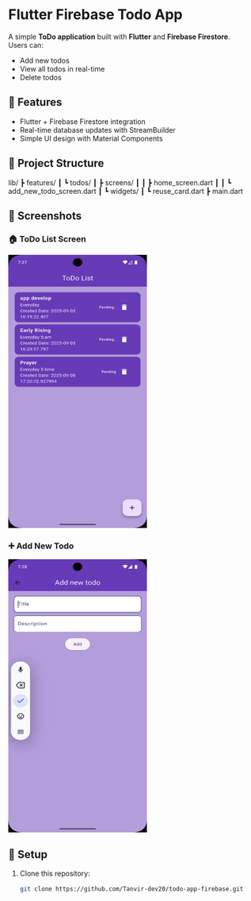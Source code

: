 # Flutter Firebase Todo App

A simple **ToDo application** built with **Flutter** and **Firebase Firestore**.  
Users can:
- Add new todos
- View all todos in real-time
- Delete todos

## 🚀 Features
- Flutter + Firebase Firestore integration
- Real-time database updates with StreamBuilder
- Simple UI design with Material Components

## 📂 Project Structure
lib/
 ┣ features/
 ┃ ┗ todos/
 ┃   ┣ screens/
 ┃   ┃ ┣ home_screen.dart
 ┃   ┃ ┗ add_new_todo_screen.dart
 ┃   ┗ widgets/
 ┃     ┗ reuse_card.dart
 ┣ main.dart

## 📸 Screenshots

### 🏠 ToDo List Screen
<img src="assets/screenshorts/todo_list_screen.png" alt="ToDo List Screen" width="280" height="550"/>

### ➕ Add New Todo
<img src="assets/screenshorts/add_todo_screen.png" alt="Add Todo" width="280" height="550"/>



## 🔧 Setup
1. Clone this repository:
   ```bash
   git clone https://github.com/Tanvir-dev20/todo-app-firebase.git